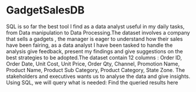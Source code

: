 # GadgetSalesDB
SQL is so far the best tool I find as a data analyst useful in my daily tasks, from Data manipulation to Data Processing.The dataset involves a company that sells a gadgets , the manager is eager to understand how their sales have been fairing, as a data analyst I have been tasked to handle the analysis give feedback, present my findings and give suggestions on the best strategies to be adopted.The dataset contain 12 columns : Order ID,	Order Date,	 Unit Cost,	 Unit Price,	Order Qty,	Channel,	Promotion Name,	Product Name,	Product Sub Category,	Product Category,	State	Zone.
The stakeholders and executives wants us to analyse the data and give insights. 
Using SQL, we will query what is needed:
Find the queried results here  
  
